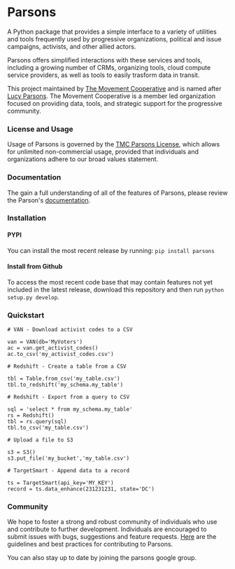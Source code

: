 # Parsons


A Python package that provides a simple interface to a variety of utilities and tools frequently used by progressive organizations, political and issue campaigns, activists, and other allied actors.

Parsons offers simplified interactions with these services and tools, including a growing number of CRMs, organizing tools, cloud compute service providers, as well as tools to easily trasform data in transit.

This project maintained by [The Movement Cooperative](https://movementcooperative.org/) and is named after [Lucy Parsons](https://en.wikipedia.org/wiki/Lucy_Parsons). The Movement Cooperative is a member led organization focused on providing data, tools, and strategic support for the progressive community.

### License and Usage
Usage of Parsons is governed by the [TMC Parsons License](https://github.com/move-coop/parsons_public/blob/documentation/LICENSE.md), which allows for unlimited non-commercial usage, provided that individuals and organizations adhere to our broad values statement. 

### Documentation
The gain a full understanding of all of the features of Parsons, please review the Parson's [documentation](https://move-coop.github.io/parsons/html/index.html).


### Installation


#### PYPI
You can install the most recent release by running: `pip install parsons`


#### Install from Github

To access the most recent code base that may contain features not yet included in the latest release, download this repository and then run `python setup.py develop`.

### Quickstart

```
# VAN - Download activist codes to a CSV

van = VAN(db='MyVoters')
ac = van.get_activist_codes()
ac.to_csv('my_activist_codes.csv')

# Redshift - Create a table from a CSV

tbl = Table.from_csv('my_table.csv')
tbl.to_redshift('my_schema.my_table')

# Redshift - Export from a query to CSV

sql = 'select * from my_schema.my_table'
rs = Redshift()
tbl = rs.query(sql)
tbl.to_csv('my_table.csv')

# Upload a file to S3

s3 = S3()
s3.put_file('my_bucket','my_table.csv')

# TargetSmart - Append data to a record

ts = TargetSmart(api_key='MY_KEY')
record = ts.data_enhance(231231231, state='DC')
```


### Community
We hope to foster a strong and robust community of individuals who use and contribute to further development. Individuals are encouraged to submit issues with bugs, suggestions and feature requests. [Here](https://github.com/move-coop/parsons_public/blob//docs/contributing.md) are the guidelines and best practices for contributing to Parsons.

You can also stay up to date by joining the parsons google group.
